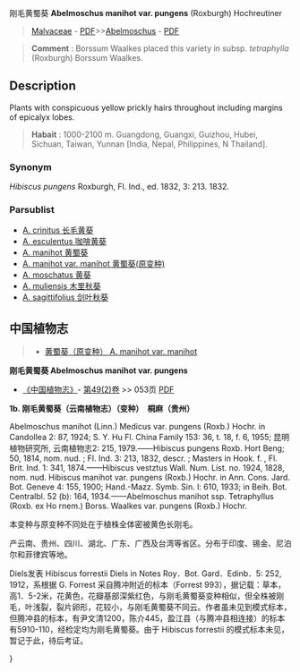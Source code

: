 刚毛黄蜀葵 **Abelmoschus manihot var. pungens** (Roxburgh) Hochreutiner

> [Malvaceae](http://www.iplant.cn/info/Malvaceae?t=foc) - [PDF](http://www.iplant.cn/foc/pdf/Malvaceae.pdf)>>[Abelmoschus](Abelmoschus-秋葵属.md) - [PDF](http://www.iplant.cn/foc/pdf/Abelmoschus.pdf)


> **Comment** : 
> Borssum Waalkes placed this variety in subsp. *tetraphylla* (Roxburgh) Borssum Waalkes.

## Description

Plants with conspicuous yellow prickly hairs throughout including margins of epicalyx lobes.


> **Habait** : 
>1000-2100 m. Guangdong, Guangxi, Guizhou, Hubei, Sichuan, Taiwan, Yunnan [India, Nepal, Philippines, N Thailand].

### Synonym
*Hibiscus pungens* Roxburgh, Fl. Ind., ed. 1832, 3: 213. 1832.



### Parsublist

* [A.  crinitus  长毛黄葵](Abelmoschus-crinitus-长毛黄葵.md)
* [A.  esculentus  咖啡黄葵](Abelmoschus-esculentus-咖啡黄葵.md)
* [A.  manihot  黄蜀葵](Abelmoschus-manihot-黄蜀葵.md)
* [A.  manihot var. manihot  黄蜀葵(原变种)](Abelmoschus-manihot-var-manihot-黄蜀葵(原变种).md)
* [A.  moschatus  黄葵](Abelmoschus-moschatus-黄葵.md)
* [A.  muliensis  木里秋葵](Abelmoschus-muliensis-木里秋葵.md)
* [A.  sagittifolius  剑叶秋葵](Abelmoschus-sagittifolius-剑叶秋葵.md)

## 中国植物志

> * [黄蜀葵（原变种）  A.  manihot var. manihot](Abelmoschus-manihot-var-manihot-黄蜀葵(原变种).md)


**刚毛黄蜀葵 Abelmoschus manihot var. pungens**

* [《中国植物志》](http://www.iplant.cn/frps)- [第49(2)卷](http://www.iplant.cn/frps/vol/49(2)) >> 053页 [PDF](http://www.iplant.cn/frps/pdf/49(2)/053b.PDF)


**1b. 刚毛黄蜀葵（云南植物志）（变种）　桐麻（贵州）**

Abelmoschus manihot (Linn.) Medicus var. pungens (Roxb.) Hochr. in Candollea 2: 87, 1924; S. Y. Hu Fl. China Family 153: 36, t. 18, f. 6, 1955; 昆明植物研究所, 云南植物志2: 215, 1979.——Hibiscus pungens Roxb. Hort Beng; 50, 1814, nom. nud. ; Fl. Ind. 3: 213, 1832, descr. ; Masters in Hook. f. , Fl. Brit. Ind. 1: 341, 1874.——Hibiscus vestztus Wall. Num. List. no. 1924, 1828, nom. nud. Hibiscus manihot var. pungens (Roxb.) Hochr. in Ann. Cons. Jard. Bot. Geneve 4: 155, 1900; Hand.-Mazz. Symb. Sin. l: 610, 1933; in Beih. Bot. Centralbl. 52 (b): 164, 1934.——Abelmoschus manihot ssp. Tetraphyllus (Roxb. ex Ho rnem.) Borss. Waalkes var. pungens (Roxb.) Hochr.

本变种与原变种不同处在于植株全体密被黄色长刚毛。

产云南、贵州、四川、湖北、广东、广西及台湾等省区。分布于印度、锡金、尼泊尔和菲律宾等地。

Diels发表 Hibiscus forrestii Diels in Notes Roy．Bot. Gard．Edinb．5: 252, 1912，系根据 G. Forrest 采自腾冲附近的标本（Forrest 993），据记载：草本，高1．5-2米，花黄色，花瓣基部深紫红色，与刚毛黄蜀葵变种相似，但全株被刚毛，叶浅裂，裂片卵形，花较小，与刚毛黄蜀葵不同云。作者虽未见到模式标本，但腾冲县的标本，有尹文清1200，陈介445，盈江县（与腾冲县相连接）的标本有5910-110，经检定均为刚毛黄蜀葵。由于 Hibiscus forrestii 的模式标本未见，暂记于此，待后考证。



}